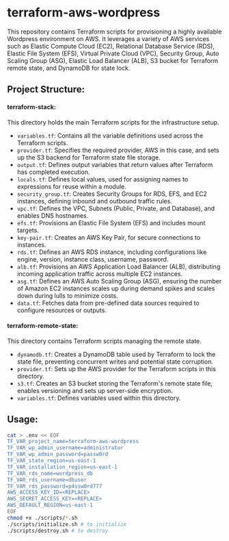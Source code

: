 # terraform-aws-wordpress

This repository contains Terraform scripts for provisioning a highly available Wordpress environment on AWS. It leverages a variety of AWS services such as Elastic Compute Cloud (EC2), Relational Database Service (RDS), Elastic File System (EFS), Virtual Private Cloud (VPC), Security Group, Auto Scaling Group (ASG), Elastic Load Balancer (ALB), S3 bucket for Terraform remote state, and DynamoDB for state lock.

## Project Structure:
#### terraform-stack:
This directory holds the main Terraform scripts for the infrastructure setup.

* `variables.tf`: Contains all the variable definitions used across the Terraform scripts.
* `provider.tf`: Specifies the required provider, AWS in this case, and sets up the S3 backend for Terraform state file storage.
* `output.tf`: Defines output variables that return values after Terraform has completed execution.
* `locals.tf`: Defines local values, used for assigning names to expressions for reuse within a module.
* `security_group.tf`: Creates Security Groups for RDS, EFS, and EC2 instances, defining inbound and outbound traffic rules.
* `vpc.tf`: Defines the VPC, Subnets (Public, Private, and Database), and enables DNS hostnames.
* `efs.tf`: Provisions an Elastic File System (EFS) and includes mount targets.
* `key-pair.tf`: Creates an AWS Key Pair, for secure connections to instances.
* `rds.tf`: Defines an AWS RDS instance, including configurations like engine, version, instance class, username, password.
* `alb.tf`: Provisions an AWS Application Load Balancer (ALB), distributing incoming application traffic across multiple EC2 instances.
* `asg.tf`: Defines an AWS Auto Scaling Group (ASG), ensuring the number of Amazon EC2 instances scales up during demand spikes and scales down during lulls to minimize costs.
* `data.tf`: Fetches data from pre-defined data sources required to configure resources or outputs.

#### terraform-remote-state:
This directory contains Terraform scripts managing the remote state.

* `dynamodb.tf`: Creates a DynamoDB table used by Terraform to lock the state file, preventing concurrent writes and potential state corruption.
* `provider.tf`: Sets up the AWS provider for the Terraform scripts in this directory.
* `s3.tf`: Creates an S3 bucket storing the Terraform's remote state file, enables versioning and sets up server-side encryption.
* `variables.tf`: Defines variables used within this directory.

## Usage:
```bash
cat > .env << EOF
TF_VAR_project_name=terraform-aws-wordpress
TF_VAR_wp_admin_username=administrator
TF_VAR_wp_admin_password=passw0rd
TF_VAR_state_region=us-east-1
TF_VAR_installation_region=us-east-1
TF_VAR_rds_name=wordpress_db
TF_VAR_rds_username=dbuser
TF_VAR_rds_password=p4ssw0rd777
AWS_ACCESS_KEY_ID=<REPLACE>
AWS_SECRET_ACCESS_KEY=<REPLACE>
AWS_DEFAULT_REGION=us-east-1
EOF
chmod +x ./scripts/*.sh
./scripts/initialize.sh # to initialize
./scripts/destroy.sh # to destroy
```

